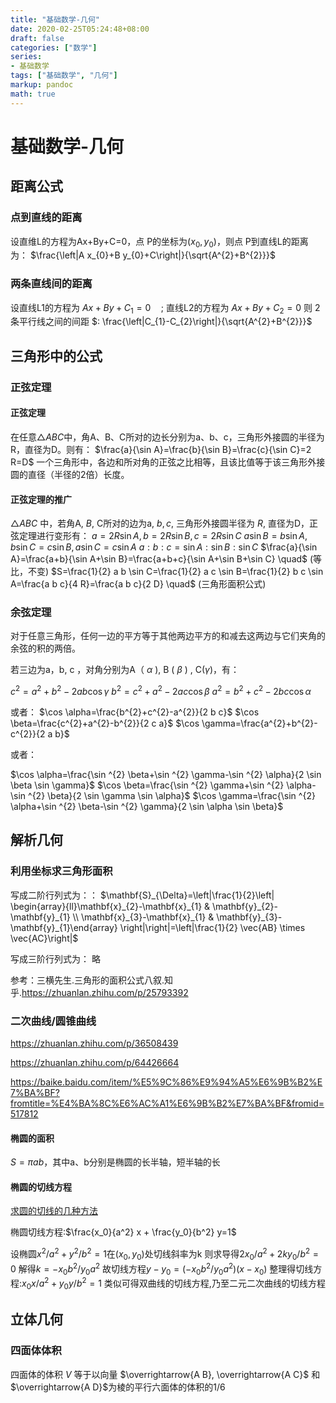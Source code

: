 ```yaml
---
title: "基础数学-几何"
date: 2020-02-25T05:24:48+08:00
draft: false
categories: ["数学"]
series:
- 基础数学
tags: ["基础数学", "几何"]
markup: pandoc
math: true
---
```


# 基础数学-几何

## 距离公式

### 点到直线的距离

设直维L的方程为Ax+By+C=0，点 P的坐标为$(x_0,y_0)$，则点 P到直线L的距离为： $\frac{\left|A x_{0}+B y_{0}+C\right|}{\sqrt{A^{2}+B^{2}}}$

### 两条直线间的距离

设直线L1的方程为 $A x+B y+C_{1}=0 \quad ;$ 直线L2的方程为 $A x+B y+C_{2}=0$
则 2条平行线之间的间距 $: \frac{\left|C_{1}-C_{2}\right|}{\sqrt{A^{2}+B^{2}}}$

## 三角形中的公式

### 正弦定理

#### 正弦定理

在任意$\triangle ABC$中，角A、B、C所对的边长分别为a、b、c，三角形外接圆的半径为R，直径为D。则有：
$\frac{a}{\sin A}=\frac{b}{\sin B}=\frac{c}{\sin C}=2 R=D$
一个三角形中，各边和所对角的正弦之比相等，且该比值等于该三角形外接圆的直径（半径的2倍）长度。

#### 正弦定理的推广

$\triangle A B C$ 中，若角A, $B,$ C所对的边为a, $b, c,$ 三角形外接圆半径为 $R,$ 直径为D，正弦定理进行变形有：
$a=2 R \sin A, b=2 R \sin B, c=2 R \sin C$
$a\sin B=b\sin A, b\sin C=c\sin B, a\sin C=c\sin A$
$a: b: c=\sin A: \sin B: \sin C$
$\frac{a}{\sin A}=\frac{a+b}{\sin A+\sin B}=\frac{a+b+c}{\sin A+\sin B+\sin C} \quad$ (等比，不变)
$S=\frac{1}{2} a b \sin C=\frac{1}{2} a c \sin B=\frac{1}{2} b c \sin A=\frac{a b c}{4 R}=\frac{a b c}{2 D} \quad$ (三角形面积公式)

### 余弦定理

对于任意三角形，任何一边的平方等于其他两边平方的和减去这两边与它们夹角的余弦的积的两倍。

若三边为a，b, c ，对角分别为A（ $\alpha$ ), B ( $\beta$ ) , $\mathrm{C}(\gamma)$，有：

$c^{2}=a^{2}+b^{2}-2 a b \cos \gamma$
$b^{2}=c^{2}+a^{2}-2 a c \cos \beta$
$a^{2}=b^{2}+c^{2}-2 b c \cos \alpha$

或者：
$\cos \alpha=\frac{b^{2}+c^{2}-a^{2}}{2 b c}$
$\cos \beta=\frac{c^{2}+a^{2}-b^{2}}{2 c a}$
$\cos \gamma=\frac{a^{2}+b^{2}-c^{2}}{2 a b}$

或者：

$\cos \alpha=\frac{\sin ^{2} \beta+\sin ^{2} \gamma-\sin ^{2} \alpha}{2 \sin \beta \sin \gamma}$
$\cos \beta=\frac{\sin ^{2} \gamma+\sin ^{2} \alpha-\sin ^{2} \beta}{2 \sin \gamma \sin \alpha}$
$\cos \gamma=\frac{\sin ^{2} \alpha+\sin ^{2} \beta-\sin ^{2} \gamma}{2 \sin \alpha \sin \beta}$





## 解析几何

### 利用坐标求三角形面积

写成二阶行列式为：：
$\mathbf{S}_{\Delta}=\left|\frac{1}{2}\left| \begin{array}{ll}\mathbf{x}_{2}-\mathbf{x}_{1} & \mathbf{y}_{2}-\mathbf{y}_{1} \\ \mathbf{x}_{3}-\mathbf{x}_{1} & \mathbf{y}_{3}-\mathbf{y}_{1}\end{array} \right|\right|=\left|\frac{1}{2} \vec{AB} \times \vec{AC}\right|$

写成三阶行列式为：
略

参考：三横先生.三角形的面积公式八叙.知乎.https://zhuanlan.zhihu.com/p/25793392

### 二次曲线/圆锥曲线

https://zhuanlan.zhihu.com/p/36508439

https://zhuanlan.zhihu.com/p/64426664

https://baike.baidu.com/item/%E5%9C%86%E9%94%A5%E6%9B%B2%E7%BA%BF?fromtitle=%E4%BA%8C%E6%AC%A1%E6%9B%B2%E7%BA%BF&fromid=517812

#### 椭圆的面积

$S=\pi a b$，其中a、b分别是椭圆的长半轴，短半轴的长

#### 椭圆的切线方程

[求圆的切线的几种方法](https://wenku.baidu.com/view/dac006d049649b6648d74740.html)

椭圆切线方程:$\frac{x_0}{a^2} x + \frac{y_0}{b^2} y=1$

设椭圆$x^2/a^2+y^2/b^2=1$在$(x_0,y_0)$处切线斜率为k
则求导得$2 x_0/a^2+2 k y_0/b^2=0$
解得$k=-x_0 b^2/y_0 a^2$
故切线方程$y-y_0=(-x_0 b^2/y_0 a^2)(x-x_0)$
整理得切线方程:$x_0 x/a^2 + y_0 y/b^2=1$
类似可得双曲线的切线方程,乃至二元二次曲线的切线方程

## 立体几何

### 四面体体积

四面体的体积 $V$ 等于以向量 $\overrightarrow{A B}, \overrightarrow{A C}$ 和$\overrightarrow{A D}$为棱的平行六面体的体积的1/6